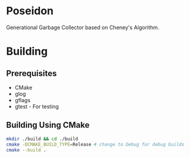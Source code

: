 # Poseidon

Generational Garbage Collector based on Cheney's Algorithm.

# Building

## Prerequisites

* CMake
* glog
* gflags
* gtest - For testing

## Building Using CMake
```bash
mkdir ./build && cd ./build
cmake -DCMAKE_BUILD_TYPE=Release # change to Debug for debug builds
cmake --build .
```